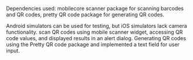 Dependencies used: mobilecore scanner package for scanning barcodes and QR codes, pretty QR code package for generating QR codes.

Android simulators can be used for testing, but iOS simulators lack camera functionality.
scan QR codes using mobile scanner widget, accessing QR code values, and displayed results in an alert dialog. Generating QR codes using the Pretty QR code package and implemented a text field for user input.




